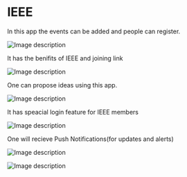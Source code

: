 # IEEE
In this app the events can be added and people can register.


![Image description](https://github.com/SagRed/IEEE/blob/master/App%20Screenshots/Screenshot_20200514-203932.png)



It has the benifits of IEEE and joining link


![Image description](https://github.com/SagRed/IEEE/blob/master/App%20Screenshots/Screenshot_20200514-203937.png)



One can propose ideas using this app.


![Image description](https://github.com/SagRed/IEEE/blob/master/App%20Screenshots/Screenshot_20200514-203942.png)


It has speacial login feature for IEEE members



![Image description](https://github.com/SagRed/IEEE/blob/master/App%20Screenshots/Screenshot_20200514-203946.png)




One will recieve Push Notifications(for updates and alerts)



![Image description](https://github.com/SagRed/IEEE/blob/master/App%20Screenshots/Screenshot_20200514-232618.png)


![Image description](https://github.com/SagRed/IEEE/blob/master/App%20Screenshots/Screenshot_20200514-232627.png)
